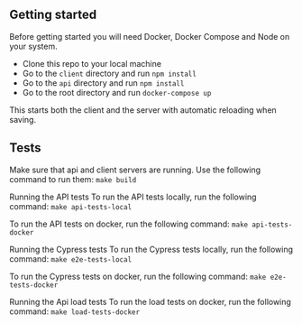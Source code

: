 ## Getting started

Before getting started you will need Docker, Docker Compose and Node on your system.

- Clone this repo to your local machine
- Go to the `client` directory and run `npm install`
- Go to the `api` directory and run `npm install`
- Go to the root directory and run `docker-compose up`

This starts both the client and the server with automatic reloading when saving.

## Tests

Make sure that api and client servers are running. Use the following command to run them: `make build`

Running the API tests
To run the API tests locally, run the following command: `make api-tests-local`

To run the API tests on docker, run the following command: `make api-tests-docker`

Running the Cypress tests
To run the Cypress tests locally, run the following command: `make e2e-tests-local`

To run the Cypress tests on docker, run the following command: `make e2e-tests-docker`

Running the Api load tests
To run the load tests on docker, run the following command: `make load-tests-docker`
